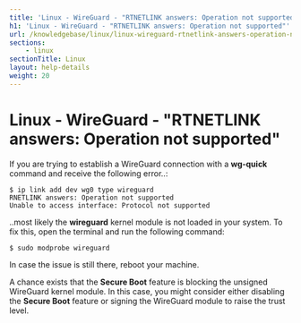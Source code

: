 ```yaml
---
title: 'Linux - WireGuard - "RTNETLINK answers: Operation not supported" - IVPN Help'
h1: 'Linux - WireGuard - "RTNETLINK answers: Operation not supported"'
url: /knowledgebase/linux/linux-wireguard-rtnetlink-answers-operation-not-supported/
sections:
    - linux
sectionTitle: Linux
layout: help-details
weight: 20
---
```

# Linux - WireGuard - "RTNETLINK answers: Operation not supported"

If you are trying to establish a WireGuard connection with a **wg-quick** command and receive the following error..:

```
$ ip link add dev wg0 type wireguard
RNETLINK answers: Operation not supported
Unable to access interface: Protocol not supported
```

..most likely the **wireguard** kernel module is not loaded in your system. To fix this, open the terminal and run the following command:

```
$ sudo modprobe wireguard
```

In case the issue is still there, reboot your machine.

A chance exists that the **Secure Boot** feature is blocking the unsigned WireGuard kernel module.  In this case, you might consider either disabling the **Secure Boot** feature or signing the WireGuard module to raise the trust level.
